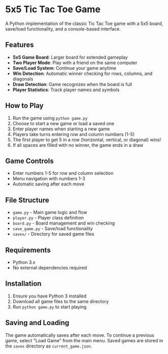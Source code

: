 # 5x5 Tic Tac Toe Game

A Python implementation of the classic Tic Tac Toe game with a 5x5 board, save/load functionality, and a console-based interface.

## Features

- **5x5 Game Board**: Larger board for extended gameplay
- **Two Player Mode**: Play with a friend on the same computer
- **Save/Load System**: Continue your game anytime
- **Win Detection**: Automatic winner checking for rows, columns, and diagonals
- **Draw Detection**: Game recognizes when the board is full
- **Player Statistics**: Track player names and symbols

## How to Play

1. Run the game using `python game.py`
2. Choose to start a new game or load a saved one
3. Enter player names when starting a new game
4. Players take turns entering row and column numbers (1-5)
5. The first player to get 5 in a row (horizontal, vertical, or diagonal) wins!
6. If all spaces are filled with no winner, the game ends in a draw

## Game Controls

- Enter numbers 1-5 for row and column selection
- Menu navigation with numbers 1-3
- Automatic saving after each move

## File Structure

- `game.py` - Main game logic and flow
- `player.py` - Player class definition
- `board.py` - Board management and win checking
- `save_game.py` - Save/load functionality
- `saves/` - Directory for saved game files

## Requirements

- Python 3.x
- No external dependencies required

## Installation

1. Ensure you have Python 3 installed
2. Download all game files to the same directory
3. Run `python game.py` to start playing

## Saving and Loading

The game automatically saves after each move. To continue a previous game, select "Load Game" from the main menu. Saved games are stored in the `saves` directory as `current_game.json`.